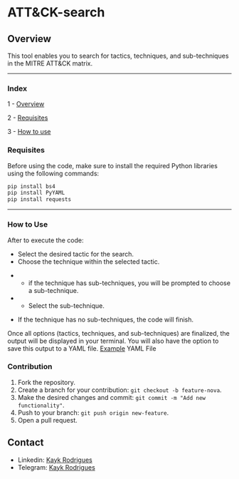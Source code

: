 # ATT&CK-search
## Overview


This tool enables you to search for tactics, techniques, and sub-techniques in the MITRE ATT&CK matrix.

---

### Index
1 - [Overview](#Overview)

2 - [Requisites](#Requisites)

3 - [How to use](#How-to-use)


### Requisites

Before using the code, make sure to install the required Python libraries using the following commands:

```bash
pip install bs4
pip install PyYAML
pip install requests
```

---

### How to Use

After to execute the code:

* Select the desired tactic for the search.
* Choose the technique within the selected tactic.
+ + if the technique has sub-techniques, you will be prompted to choose a sub-technique.

+ + Select the sub-technique.
  
+ If the technique has no sub-techniques, the code will finish.

Once all options (tactics, techniques, and sub-techniques) are finalized, the output will be displayed in your terminal. You will also have the option to save this output to a YAML file.
[Example](https://github.com/kaykRodr1gu3s/ATTCK-search/blob/main/Enterprise/tactics/example.yaml) YAML File


### Contribution
 1. Fork the repository.
 2. Create a branch for your contribution: `git checkout -b feature-nova`.
 3. Make the desired changes and commit: `git commit -m "Add new functionality"`.
 4. Push to your branch: `git push origin new-feature`.
 5. Open a pull request.


## Contact

- Linkedin: [Kayk Rodrigues](https://www.linkedin.com/in/kayk-rodrigues-504a03273)
- Telegram: [Kayk Rodrigues](https://t.me/kaykRodrigues)


